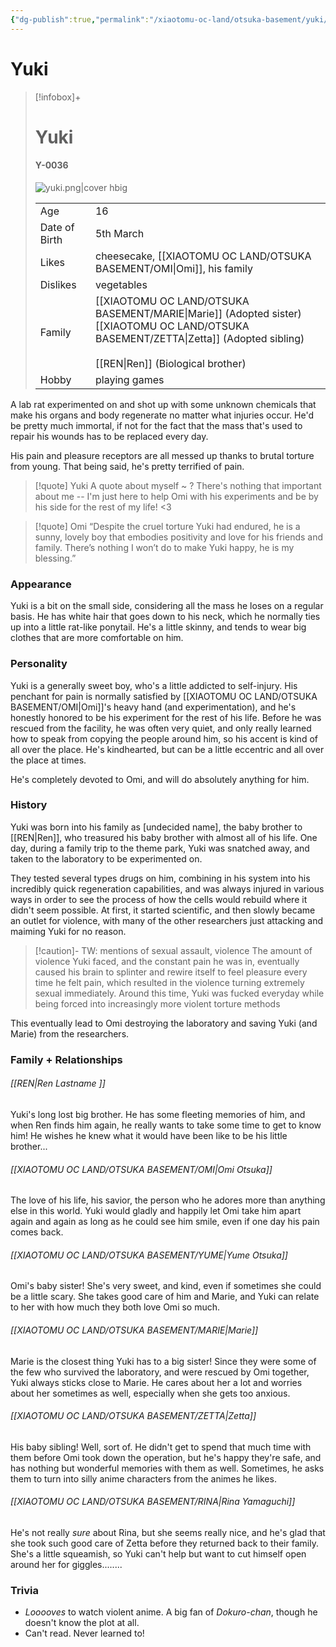 ```yaml
---
{"dg-publish":true,"permalink":"/xiaotomu-oc-land/otsuka-basement/yuki/"}
---
```


# Yuki
> [!infobox]+
> # Yuki 
> #### Y-0036
> ![yuki.png|cover hbig](/img/user/attachments/yuki.png)
>
> |  |  |
> | ---- | ---- |
> | Age | 16 |
> | Date of Birth | 5th March |
> | Likes | cheesecake, [[XIAOTOMU OC LAND/OTSUKA BASEMENT/OMI\|Omi]], his family |
> | Dislikes | vegetables |
> | Family | [[XIAOTOMU OC LAND/OTSUKA BASEMENT/MARIE\|Marie]] (Adopted sister)<br>[[XIAOTOMU OC LAND/OTSUKA BASEMENT/ZETTA\|Zetta]] (Adopted sibling)<br><br>[[REN\|Ren]] (Biological brother) |
> | Hobby | playing games |


A lab rat experimented on and shot up with some unknown chemicals that make his organs and body regenerate no matter what injuries occur. He'd be pretty much immortal, if not for the fact that the mass that's used to repair his wounds has to be replaced every day.

His pain and pleasure receptors are all messed up thanks to brutal torture from young. That being said, he's pretty terrified of pain.


> [!quote] Yuki
> A quote about myself ~ ? There's nothing that important about me -- I'm just here to help Omi with his experiments and be by his side for the rest of my life! <3


> [!quote] Omi 
> “Despite the cruel torture Yuki had endured, he is a sunny, lovely boy that embodies positivity and love for his friends and family. There’s nothing I won’t do to make Yuki happy, he is my blessing.”


### Appearance
Yuki is a bit on the small side, considering all the mass he loses on a regular basis. He has white hair that goes down to his neck, which he normally ties up into a little rat-like ponytail. He's a little skinny, and tends to wear big clothes that are more comfortable on him.

### Personality
Yuki is a generally sweet boy, who's a little addicted to self-injury. His penchant for pain is normally satisfied by [[XIAOTOMU OC LAND/OTSUKA BASEMENT/OMI\|Omi]]'s heavy hand (and experimentation), and he's honestly honored to be his experiment for the rest of his life. Before he was rescued from the facility, he was often very quiet, and only really learned how to speak from copying the people around him, so his accent is kind of all over the place. He's kindhearted, but can be a little eccentric and all over the place at times. 

He's completely devoted to Omi, and will do absolutely anything for him.

### History
Yuki was born into his family as [undecided name], the baby brother to [[REN\|Ren]], who treasured his baby brother with almost all of his life. One day, during a family trip to the theme park, Yuki was snatched away, and taken to the laboratory to be experimented on.

They tested several types drugs on him, combining in his system into his incredibly quick regeneration capabilities, and was always injured in various ways in order to see the process of how the cells would rebuild where it didn't seem possible. At first, it started scientific, and then slowly became an outlet for violence, with many of the other researchers just attacking and maiming Yuki for no reason. 

> [!caution]- TW: mentions of sexual assault, violence
> The amount of violence Yuki faced, and the constant pain he was in, eventually caused his brain to splinter and rewire itself to feel pleasure every time he felt pain, which resulted in the violence turning extremely sexual immediately. Around this time, Yuki was fucked everyday while being forced into increasingly more violent torture methods

This eventually lead to Omi destroying the laboratory and saving Yuki (and Marie) from the researchers.

### Family + Relationships
###### [[REN\|Ren Lastname ]]
Yuki's long lost big brother. He has some fleeting memories of him, and when Ren finds him again, he really wants to take some time to get to know him! He wishes he knew what it would have been like to be his little brother...

###### [[XIAOTOMU OC LAND/OTSUKA BASEMENT/OMI\|Omi Otsuka]]
The love of his life, his savior, the person who he adores more than anything else in this world. Yuki would gladly and happily let Omi take him apart again and again as long as he could see him smile, even if one day his pain comes back.

###### [[XIAOTOMU OC LAND/OTSUKA BASEMENT/YUME\|Yume Otsuka]]
Omi's baby sister! She's very sweet, and kind, even if sometimes she could be a little scary. She takes good care of him and Marie, and Yuki can relate to her with how much they both love Omi so much.

###### [[XIAOTOMU OC LAND/OTSUKA BASEMENT/MARIE\|Marie]]
Marie is the closest thing Yuki has to a big sister! Since they were some of the few who survived the laboratory, and were rescued by Omi together, Yuki always sticks close to Marie. He cares about her a lot and worries about her sometimes as well, especially when she gets too anxious.

###### [[XIAOTOMU OC LAND/OTSUKA BASEMENT/ZETTA\|Zetta]]
His baby sibling! Well, sort of. He didn't get to spend that much time with them before Omi took down the operation, but he's happy they're safe, and has nothing but wonderful memories with them as well. Sometimes, he asks them to turn into silly anime characters from the animes he likes.

###### [[XIAOTOMU OC LAND/OTSUKA BASEMENT/RINA\|Rina Yamaguchi]]
He's not really *sure* about Rina, but she seems really nice, and he's glad that she took such good care of Zetta before they returned back to their family. She's a little squeamish, so Yuki can't help but want to cut himself open around her for giggles........

### Trivia
- *Looooves* to watch violent anime. A big fan of *Dokuro-chan*, though he doesn't know the plot at all.
- Can't read. Never learned to!
